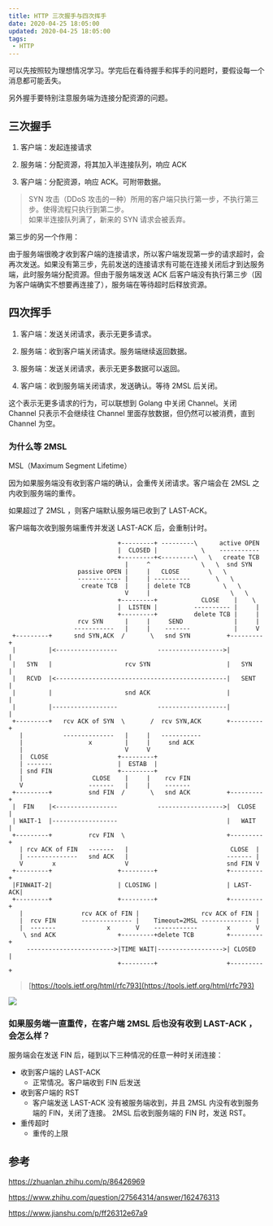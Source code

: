 ```yaml
---
title: HTTP 三次握手与四次挥手
date: 2020-04-25 18:05:00
updated: 2020-04-25 18:05:00
tags:
 - HTTP
---
```


可以先按照较为理想情况学习。学完后在看待握手和挥手的问题时，要假设每一个消息都可能丢失。  

另外握手要特别注意服务端为连接分配资源的问题。

<!-- more -->

## 三次握手

1. 客户端：发起连接请求

2. 服务端：分配资源，将其加入半连接队列，响应 ACK

3. 客户端：分配资源，响应 ACK。可附带数据。

> SYN 攻击（DDoS 攻击的一种）所用的客户端只执行第一步，不执行第三步。使得流程只执行到第二步。   
> 如果半连接队列满了，新来的 SYN 请求会被丢弃。

第三步的另一个作用：

由于服务端很晚才收到客户端的连接请求，所以客户端发现第一步的请求超时，会再次发送。如果没有第三步，先前发送的连接请求有可能在连接关闭后才到达服务端，此时服务端分配资源。但由于服务端发送 ACK 后客户端没有执行第三步（因为客户端确实不想要再连接了），服务端在等待超时后释放资源。

## 四次挥手

1. 客户端：发送关闭请求，表示无更多请求。

2. 服务端：收到客户端关闭请求。服务端继续返回数据。

3. 服务端：发送关闭请求，表示无更多数据可以返回。

4. 客户端：收到服务端关闭请求，发送确认。等待 2MSL 后关闭。

这个表示无更多请求的行为，可以联想到 Golang 中关闭 Channel。关闭 Channel 只表示不会继续往 Channel 里面存放数据，但仍然可以被消费，直到 Channel 为空。

### 为什么等 2MSL

MSL（Maximum Segment Lifetime）

因为如果服务端没有收到客户端的确认，会重传关闭请求。客户端会在 2MSL 之内收到服务端的重传。

如果超过了 2MSL ，则客户端默认服务端已收到了 LAST-ACK。

客户端每次收到服务端重传并发送 LAST-ACK 后，会重制计时。

```
                              +---------+ ---------\      active OPEN
                              |  CLOSED |            \    -----------
                              +---------+<---------\   \   create TCB
                                |     ^              \   \  snd SYN
                   passive OPEN |     |   CLOSE        \   \
                   ------------ |     | ----------       \   \
                    create TCB  |     | delete TCB         \   \
                                V     |                      \   \
                              +---------+            CLOSE    |    \
                              |  LISTEN |          ---------- |     |
                              +---------+          delete TCB |     |
                   rcv SYN      |     |     SEND              |     |
                  -----------   |     |    -------            |     V
 +---------+      snd SYN,ACK  /       \   snd SYN          +---------+
 |         |<-----------------           ------------------>|         |
 |   SYN   |                    rcv SYN                     |   SYN   |
 |   RCVD  |<-----------------------------------------------|   SENT  |
 |         |                    snd ACK                     |         |
 |         |------------------           -------------------|         |
 +---------+   rcv ACK of SYN  \       /  rcv SYN,ACK       +---------+
   |           --------------   |     |   -----------
   |                  x         |     |     snd ACK
   |                            V     V
   |  CLOSE                   +---------+
   | -------                  |  ESTAB  |
   | snd FIN                  +---------+
   |                   CLOSE    |     |    rcv FIN
   V                  -------   |     |    -------
 +---------+          snd FIN  /       \   snd ACK          +---------+
 |  FIN    |<-----------------           ------------------>|  CLOSE  |
 | WAIT-1  |------------------                              |   WAIT  |
 +---------+          rcv FIN  \                            +---------+
   | rcv ACK of FIN   -------   |                            CLOSE  |
   | --------------   snd ACK   |                           ------- |
   V        x                   V                           snd FIN V
 +---------+                  +---------+                   +---------+
 |FINWAIT-2|                  | CLOSING |                   | LAST-ACK|
 +---------+                  +---------+                   +---------+
   |                rcv ACK of FIN |                 rcv ACK of FIN |
   |  rcv FIN       -------------- |    Timeout=2MSL -------------- |
   |  -------              x       V    ------------        x       V
    \ snd ACK                 +---------+delete TCB         +---------+
     ------------------------>|TIME WAIT|------------------>| CLOSED  |
                              +---------+                   +---------+
```

> [https://tools.ietf.org/html/rfc793](https://tools.ietf.org/html/rfc793)

![](https://pic2.zhimg.com/80/v2-7c402fde8210519feb8f65d41410c205_720w.jpg)


### 如果服务端一直重传，在客户端 2MSL 后也没有收到 LAST-ACK ，会怎么样？

服务端会在发送 FIN 后，碰到以下三种情况的任意一种时关闭连接：  

- 收到客户端的 LAST-ACK  
    + 正常情况。客户端收到 FIN 后发送
- 收到客户端的 RST  
    + 客户端发送 LAST-ACK 没有被服务端收到，并且 2MSL 内没有收到服务端的 FIN，关闭了连接。 2MSL 后收到服务端的 FIN 时，发送 RST。
- 重传超时  
    + 重传的上限

## 参考

https://zhuanlan.zhihu.com/p/86426969

https://www.zhihu.com/question/27564314/answer/162476313

https://www.jianshu.com/p/ff26312e67a9